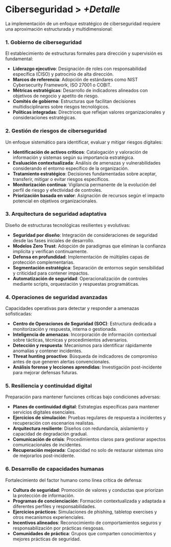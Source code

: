 # Ciberseguridad > *+Detalle*

La implementación de un enfoque estratégico de ciberseguridad requiere una aproximación estructurada y multidimensional:

### 1. Gobierno de ciberseguridad

El establecimiento de estructuras formales para dirección y supervisión es fundamental:

- **Liderazgo ejecutivo**: Designación de roles con responsabilidad específica (CISO) y patrocinio de alta dirección.
- **Marcos de referencia**: Adopción de estándares como NIST Cybersecurity Framework, ISO 27001 o COBIT.
- **Métricas estratégicas**: Desarrollo de indicadores alineados con objetivos de negocio y apetito de riesgo.
- **Comités de gobierno**: Estructuras que facilitan decisiones multidisciplinares sobre riesgos tecnológicos.
- **Políticas integradas**: Directrices que reflejan valores organizacionales y consideraciones estratégicas.

### 2. Gestión de riesgos de ciberseguridad

Un enfoque sistemático para identificar, evaluar y mitigar riesgos digitales:

- **Identificación de activos críticos**: Catalogación y valoración de información y sistemas según su importancia estratégica.
- **Evaluación contextualizada**: Análisis de amenazas y vulnerabilidades considerando el entorno específico de la organización.
- **Tratamiento estratégico**: Decisiones fundamentadas sobre aceptar, transferir, mitigar o evitar riesgos específicos.
- **Monitorización continua**: Vigilancia permanente de la evolución del perfil de riesgo y efectividad de controles.
- **Priorización basada en valor**: Asignación de recursos según el impacto potencial en objetivos organizacionales.

### 3. Arquitectura de seguridad adaptativa

Diseño de estructuras tecnológicas resilientes y evolutivas:

- **Seguridad por diseño**: Integración de consideraciones de seguridad desde las fases iniciales de desarrollo.
- **Modelos Zero Trust**: Adopción de paradigmas que eliminan la confianza implícita y verifican continuamente.
- **Defensa en profundidad**: Implementación de múltiples capas de protección complementarias.
- **Segmentación estratégica**: Separación de entornos según sensibilidad y criticidad para contener impactos.
- **Automatización de seguridad**: Operacionalización de controles mediante scripts, orquestación y respuestas programáticas.

### 4. Operaciones de seguridad avanzadas

Capacidades operativas para detectar y responder a amenazas sofisticadas:

- **Centro de Operaciones de Seguridad (SOC)**: Estructura dedicada a monitorización y respuesta, interna o gestionada.
- **Inteligencia de amenazas**: Incorporación de información contextual sobre tácticas, técnicas y procedimientos adversarios.
- **Detección y respuesta**: Mecanismos para identificar rápidamente anomalías y contener incidentes.
- **Threat hunting proactivo**: Búsqueda de indicadores de compromiso antes de que generen alertas convencionales.
- **Análisis forense y lecciones aprendidas**: Investigación post-incidente para mejorar defensas futuras.

### 5. Resiliencia y continuidad digital

Preparación para mantener funciones críticas bajo condiciones adversas:

- **Planes de continuidad digital**: Estrategias específicas para mantener servicios digitales esenciales.
- **Ejercicios de simulación**: Pruebas regulares de respuesta a incidentes y recuperación con escenarios realistas.
- **Arquitectura resiliente**: Diseños con redundancia, aislamiento y capacidad de degradación gradual.
- **Comunicación de crisis**: Procedimientos claros para gestionar aspectos comunicacionales de incidentes.
- **Recuperación mejorada**: Capacidad no solo de restaurar sistemas sino de mejorarlos post-incidente.

### 6. Desarrollo de capacidades humanas

Fortalecimiento del factor humano como línea crítica de defensa:

- **Cultura de seguridad**: Promoción de valores y conductas que priorizan la protección de información.
- **Programas de concienciación**: Formación contextualizada y adaptada a diferentes perfiles y responsabilidades.
- **Ejercicios prácticos**: Simulaciones de phishing, tabletop exercises y otros mecanismos experienciales.
- **Incentivos alineados**: Reconocimiento de comportamientos seguros y responsabilización por prácticas riesgosas.
- **Comunidades de práctica**: Grupos que comparten conocimientos y mejores prácticas de seguridad.
